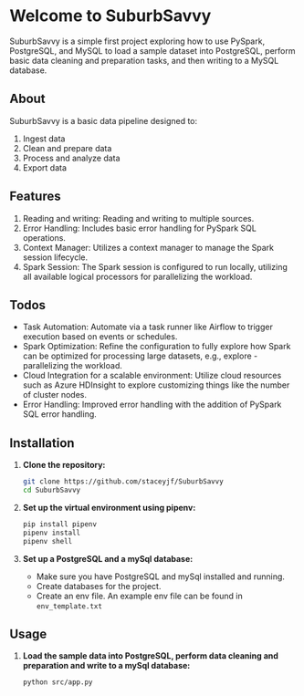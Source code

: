 # Welcome to SuburbSavvy

SuburbSavvy is a simple first project exploring how to use PySpark, PostgreSQL, and MySQL to load a sample dataset into PostgreSQL, perform basic data cleaning and preparation tasks, and then writing to a MySQL database.

## About

SuburbSavvy is a basic data pipeline designed to:

1. Ingest data
2. Clean and prepare data
3. Process and analyze data
4. Export data

## Features

1. Reading and writing: Reading and writing to multiple sources.
2. Error Handling: Includes basic error handling for PySpark SQL operations.
3. Context Manager: Utilizes a context manager to manage the Spark session lifecycle.
4. Spark Session: The Spark session is configured to run locally, utilizing all available logical processors for parallelizing the workload.

## Todos

- Task Automation: Automate via a task runner like Airflow to trigger execution based on events or schedules.
- Spark Optimization: Refine the configuration to fully explore how Spark can be optimized for processing large datasets, e.g., explore - parallelizing the workload.
- Cloud Integration for a scalable environment: Utilize cloud resources such as Azure HDInsight to explore customizing things like the number of cluster nodes.
- Error Handling: Improved error handling with the addition of PySpark SQL error handling.

## Installation

1. **Clone the repository:**

   ```bash
   git clone https://github.com/staceyjf/SuburbSavvy
   cd SuburbSavvy
   ```

2. **Set up the virtual environment using pipenv:**

   ```bash
   pip install pipenv
   pipenv install
   pipenv shell
   ```

3. **Set up a PostgreSQL and a mySql database:**
   - Make sure you have PostgreSQL and mySql installed and running.
   - Create databases for the project.
   - Create an env file. An example env file can be found in `env_template.txt`

## Usage

1. **Load the sample data into PostgreSQL, perform data cleaning and preparation and write to a mySql database:**
   ```bash
   python src/app.py
   ```
